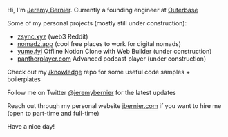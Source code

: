 Hi, I'm [Jeremy Bernier](https://www.jbernier.com/). Currently a founding engineer at [Outerbase](https://www.outerbase.com/)

Some of my personal projects (mostly still under construction):
- [zsync.xyz](https://zsync.xyz/) (web3 Reddit)
- [nomadz.app](https://nomadz.app/) (cool free places to work for digital nomads)
- [yume.fyi](https://yume.fyi) Offline Notion Clone with Web Builder (under construction)
- [pantherplayer.com](https://www.pantherplayer.com) Advanced podcast player (under construction)

Check out my [/knowledge](https://github.com/JeremyBernier/knowledge) repo for some useful code samples + boilerplates

Follow me on Twitter [@jeremybernier](https://twitter.com/jeremybernier) for the latest updates

Reach out through my personal website [jbernier.com](https://www.jbernier.com/) if you want to hire me (open to part-time and full-time)

Have a nice day!

<!-- - 👋 Hi, I’m @JeremyBernier
- 👀 I’m interested in ...
- 🌱 I’m currently learning ...
- 💞️ I’m looking to collaborate on ...
- 📫 How to reach me ... -->

<!---
JeremyBernier/JeremyBernier is a ✨ special ✨ repository because its `README.md` (this file) appears on your GitHub profile.
You can click the Preview link to take a look at your changes.
--->
